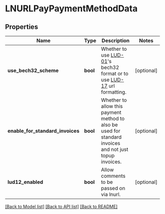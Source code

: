 # LNURLPayPaymentMethodData

## Properties
Name | Type | Description | Notes
------------ | ------------- | ------------- | -------------
**use_bech32_scheme** | **bool** | Whether to use [LUD-01](https://github.com/fiatjaf/lnurl-rfc/blob/luds/01.md)&#x27;s bech32 format or to use [LUD-17](https://github.com/fiatjaf/lnurl-rfc/blob/luds/17.md) url formatting.  | [optional] 
**enable_for_standard_invoices** | **bool** | Whether to allow this payment method to also be used for standard invoices and not just topup invoices. | [optional] 
**lud12_enabled** | **bool** | Allow comments to be passed on via lnurl. | [optional] 

[[Back to Model list]](../README.md#documentation-for-models) [[Back to API list]](../README.md#documentation-for-api-endpoints) [[Back to README]](../README.md)

